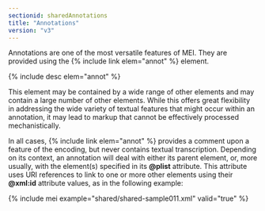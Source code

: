```yaml
---
sectionid: sharedAnnotations
title: "Annotations"
version: "v3"
---
```


Annotations are one of the most versatile features of MEI. They are provided using the {% include link elem="annot" %} element.

{% include desc elem="annot" %} 

This element may be contained by a wide range of other elements and may contain a large number of other elements. While this offers great flexibility in addressing the wide variety of textual features that might occur within an annotation, it may lead to markup that cannot be effectively processed mechanistically.

In all cases, {% include link elem="annot" %} provides a comment upon a feature of the encoding, but never contains textual transcription. Depending on its context, an annotation will deal with either its parent element, or, more usually, with the element(s) specified in its **@plist** attribute. This attribute uses URI references to link to one or more other elements using their **@xml:id** attribute values, as in the following example:

{% include mei example="shared/shared-sample011.xml" valid="true" %}
